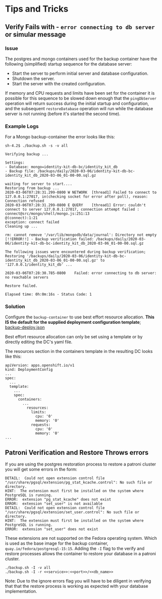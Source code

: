 # Tips and Tricks

## Verify Fails with - `error connecting to db server` or simular message

### Issue

The postgres and mongo containers used for the backup container have the following (simplified) startup sequence for the database server:
- Start the server to perform initial server and database configuration.
- Shutdown the server.
- Start the server with the created configuration.

If memory and CPU requests and limits have been set for the container it is possible for this sequence to be slowed down enough that the `pingDbServer` operation will return success during the initial startup and configuration, and the subsequent `restoreDatabase` operation will run while the database server is not running (before it's started the second time).

### Example Logs

For a Mongo backup-container the error looks like this:
```
sh-4.2$ ./backup.sh -s -v all

Verifying backup ...

Settings:
- Database: mongo=identity-kit-db-bc/identity_kit_db
- Backup file: /backups/daily/2020-03-06/identity-kit-db-bc-identity_kit_db_2020-03-06_01-00-00.sql.gz

waiting for server to start....
Restoring from backup ...
2020-03-06T07:28:31.299-0800 W NETWORK  [thread1] Failed to connect to 127.0.0.1:27017, in(checking socket for error after poll), reason: Connection refused
2020-03-06T07:28:31.299-0800 E QUERY    [thread1] Error: couldn't connect to server 127.0.0.1:27017, connection attempt failed :
connect@src/mongo/shell/mongo.js:251:13
@(connect):1:21
exception: connect failed
Cleaning up ...

rm: cannot remove '/var/lib/mongodb/data/journal': Directory not empty
[!!ERROR!!] - Backup verification failed: /backups/daily/2020-03-06/identity-kit-db-bc-identity_kit_db_2020-03-06_01-00-00.sql.gz

The following issues were encountered during backup verification;
Restoring '/backups/daily/2020-03-06/identity-kit-db-bc-identity_kit_db_2020-03-06_01-00-00.sql.gz' to '127.0.0.1/identity_kit_db' ...

2020-03-06T07:28:30.785-0800    Failed: error connecting to db server: no reachable servers

Restore failed.

Elapsed time: 0h:0m:16s - Status Code: 1
```


### Solution

Configure the `backup-container` to use best effort resource allocation.  **This IS the default for the supplied deployment configuration template**; [backup-deploy.json](../openshift/templates/backup/backup-deploy.json)

Best effort resource allocation can only be set using a template or by directly editing the DC's yaml file.

The resources section in the containers template in the resulting DC looks like this:
```
apiVersion: apps.openshift.io/v1
kind: DeploymentConfig
...
spec:
  ...
  template:
    ...
    spec:
      containers:
        ...
          resources:
            limits:
              cpu: '0'
              memory: '0'
            requests:
              cpu: '0'
              memory: '0'
...
```

## Patroni Verification and Restore Throws errors

If you are using the postgres restoration process to restore a patroni cluster you will get some errors in the form: 

```
DETAIL:  Could not open extension control file "/usr/share/pgsql/extension/pg_stat_kcache.control": No such file or directory.
HINT:  The extension must first be installed on the system where PostgreSQL is running.
ERROR:  extension "pg_stat_kcache" does not exist
ERROR:  extension "set_user" is not available
DETAIL:  Could not open extension control file "/usr/share/pgsql/extension/set_user.control": No such file or directory.
HINT:  The extension must first be installed on the system where PostgreSQL is running.
ERROR:  extension "set_user" does not exist
```

These extensions are not supported on the Fedora operating system. Which is used as the base image for the backup container, `quay.io/fedora/postgresql-15:15`.  Adding the `-I` flag to the verify and restore processes allows the container to restore your database in a patroni cluster.  

```
./backup.sh -I -v all
./backup.sh -I -r <<service>>:<<port>>/<<db_name>>
```

Note: Due to the ignore errors flag you will have to be diligent in verifying that that the restore process is working as expected with your database implementation.

